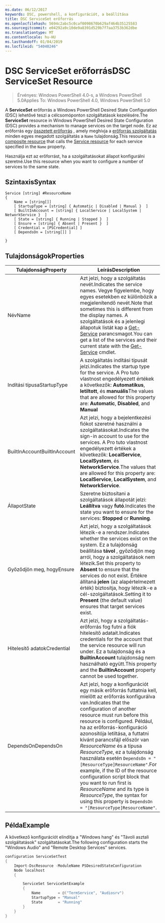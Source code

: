 ```yaml
---
ms.date: 06/12/2017
keywords: DSC, powershell, a konfigurációt, a beállítása
title: DSC ServiceSet erőforrás
ms.openlocfilehash: 5694c2abc5c0caf0098670b629af464b35125583
ms.sourcegitcommit: e04292a9c10de9a8391d529b7f7aa3753b362dbe
ms.translationtype: MT
ms.contentlocale: hu-HU
ms.lasthandoff: 01/04/2019
ms.locfileid: "54048246"
---
```

# <a name="dsc-serviceset-resource"></a><span data-ttu-id="12dac-103">DSC ServiceSet erőforrás</span><span class="sxs-lookup"><span data-stu-id="12dac-103">DSC ServiceSet Resource</span></span>

> <span data-ttu-id="12dac-104">Érvényes: Windows PowerShell 4.0-s, a Windows PowerShell 5.0</span><span class="sxs-lookup"><span data-stu-id="12dac-104">Applies To: Windows PowerShell 4.0, Windows PowerShell 5.0</span></span>

<span data-ttu-id="12dac-105">A **ServiceSet** erőforrás a Windows PowerShell Desired State Configuration (DSC) lehetővé teszi a célcsomóponton szolgáltatások kezelésére.</span><span class="sxs-lookup"><span data-stu-id="12dac-105">The **ServiceSet** resource in Windows PowerShell Desired State Configuration (DSC) provides a mechanism to manage services on the target node.</span></span> <span data-ttu-id="12dac-106">Ez az erőforrás egy [összetett erőforrás](../../../resources/authoringResourceComposite.md) , amely meghívja a [erőforrás szolgáltatás](serviceResource.md) minden egyes megadott szolgáltatás a `Name` tulajdonság.</span><span class="sxs-lookup"><span data-stu-id="12dac-106">This resource is a [composite resource](../../../resources/authoringResourceComposite.md) that calls the [Service resource](serviceResource.md) for each service specified in the `Name` property.</span></span>

<span data-ttu-id="12dac-107">Használja ezt az erőforrást, ha a szolgáltatásokat állapot konfigurálni szeretné.</span><span class="sxs-lookup"><span data-stu-id="12dac-107">Use this resource when you want to configure a number of services to the same state.</span></span>

## <a name="syntax"></a><span data-ttu-id="12dac-108">Szintaxis</span><span class="sxs-lookup"><span data-stu-id="12dac-108">Syntax</span></span>

```
Service [string] #ResourceName
{
    Name = [string[]]
    [ StartupType = [string] { Automatic | Disabled | Manual }  ]
    [ BuiltInAccount = [string] { LocalService | LocalSystem | NetworkService }  ]
    [ State = [string] { Running | Stopped }  ]
    [ Ensure = [string] { Absent | Present }  ]
    [ Credential = [PSCredential] ]
    [ DependsOn = [string[]] ]

}
```

## <a name="properties"></a><span data-ttu-id="12dac-109">Tulajdonságok</span><span class="sxs-lookup"><span data-stu-id="12dac-109">Properties</span></span>

|  <span data-ttu-id="12dac-110">Tulajdonság</span><span class="sxs-lookup"><span data-stu-id="12dac-110">Property</span></span>  |  <span data-ttu-id="12dac-111">Leírás</span><span class="sxs-lookup"><span data-stu-id="12dac-111">Description</span></span>   |
|---|---|
| <span data-ttu-id="12dac-112">Név</span><span class="sxs-lookup"><span data-stu-id="12dac-112">Name</span></span>| <span data-ttu-id="12dac-113">Azt jelzi, hogy a szolgáltatás nevét.</span><span class="sxs-lookup"><span data-stu-id="12dac-113">Indicates the service names.</span></span> <span data-ttu-id="12dac-114">Vegye figyelembe, hogy egyes esetekben ez különbözik a megjelenítendő nevét.</span><span class="sxs-lookup"><span data-stu-id="12dac-114">Note that sometimes this is different from the display names.</span></span> <span data-ttu-id="12dac-115">A szolgáltatások és a jelenlegi állapotuk listát kap a [Get-Service](https://technet.microsoft.com/library/hh849804.aspx) parancsmagot.</span><span class="sxs-lookup"><span data-stu-id="12dac-115">You can get a list of the services and their current state with the [Get-Service](https://technet.microsoft.com/library/hh849804.aspx) cmdlet.</span></span>|
| <span data-ttu-id="12dac-116">Indítási típusa</span><span class="sxs-lookup"><span data-stu-id="12dac-116">StartupType</span></span>| <span data-ttu-id="12dac-117">A szolgáltatás indítási típusát jelzi.</span><span class="sxs-lookup"><span data-stu-id="12dac-117">Indicates the startup type for the service.</span></span> <span data-ttu-id="12dac-118">A Pro tuto vlastnost engedélyezett értékek a következők: **Automatikus**, **letiltott**, és **manuális**</span><span class="sxs-lookup"><span data-stu-id="12dac-118">The values that are allowed for this property are: **Automatic**, **Disabled**, and **Manual**</span></span>|
| <span data-ttu-id="12dac-119">BuiltInAccount</span><span class="sxs-lookup"><span data-stu-id="12dac-119">BuiltInAccount</span></span>| <span data-ttu-id="12dac-120">Azt jelzi, hogy a bejelentkezési fiókot szeretné használni a szolgáltatásokat.</span><span class="sxs-lookup"><span data-stu-id="12dac-120">Indicates the sign-in account to use for the services.</span></span> <span data-ttu-id="12dac-121">A Pro tuto vlastnost engedélyezett értékek a következők: **LocalService**, **LocalSystem**, és **NetworkService**.</span><span class="sxs-lookup"><span data-stu-id="12dac-121">The values that are allowed for this property are: **LocalService**, **LocalSystem**, and **NetworkService**.</span></span>|
| <span data-ttu-id="12dac-122">Állapot</span><span class="sxs-lookup"><span data-stu-id="12dac-122">State</span></span>| <span data-ttu-id="12dac-123">Szeretne biztosítani a szolgáltatások állapotát jelzi: **Leállítva** vagy **futó**.</span><span class="sxs-lookup"><span data-stu-id="12dac-123">Indicates the state you want to ensure for the services: **Stopped** or **Running**.</span></span>|
| <span data-ttu-id="12dac-124">Győződjön meg, hogy</span><span class="sxs-lookup"><span data-stu-id="12dac-124">Ensure</span></span>| <span data-ttu-id="12dac-125">Azt jelzi, hogy a szolgáltatások létezik-e a rendszer.</span><span class="sxs-lookup"><span data-stu-id="12dac-125">Indicates whether the services exist on the system.</span></span> <span data-ttu-id="12dac-126">Ez a tulajdonság beállítása **távol** , győződjön meg arról, hogy a szolgáltatások nem létezik.</span><span class="sxs-lookup"><span data-stu-id="12dac-126">Set this property to **Absent** to ensure that the services do not exist.</span></span> <span data-ttu-id="12dac-127">Értékre állítaná **jelen** (az alapértelmezett érték) biztosítja, hogy létezik-e a cél-szolgáltatások.</span><span class="sxs-lookup"><span data-stu-id="12dac-127">Setting it to **Present** (the default value) ensures that target services exist.</span></span>|
| <span data-ttu-id="12dac-128">Hitelesítő adatok</span><span class="sxs-lookup"><span data-stu-id="12dac-128">Credential</span></span>| <span data-ttu-id="12dac-129">Azt jelzi, hogy a szolgáltatás-erőforrás fog futni a fiók hitelesítő adatait.</span><span class="sxs-lookup"><span data-stu-id="12dac-129">Indicates credentials for the account that the service resource will run under.</span></span> <span data-ttu-id="12dac-130">Ez a tulajdonság és a **BuiltinAccount** tulajdonság nem használható együtt.</span><span class="sxs-lookup"><span data-stu-id="12dac-130">This property and the **BuiltinAccount** property cannot be used together.</span></span>|
| <span data-ttu-id="12dac-131">DependsOn</span><span class="sxs-lookup"><span data-stu-id="12dac-131">DependsOn</span></span>| <span data-ttu-id="12dac-132">Azt jelzi, hogy a konfigurációt egy másik erőforrás futtatnia kell, mielőtt az erőforrás konfigurálva van.</span><span class="sxs-lookup"><span data-stu-id="12dac-132">Indicates that the configuration of another resource must run before this resource is configured.</span></span> <span data-ttu-id="12dac-133">Például, ha az erőforrás-konfiguráció azonosítója letiltása, a futtatni kívánt parancsfájl először van *ResourceName* és a típusa *ResourceType*, ez a tulajdonság használata esetén `DependsOn = "[ResourceType]ResourceName"`.</span><span class="sxs-lookup"><span data-stu-id="12dac-133">For example, if the ID of the resource configuration script block that you want to run first is *ResourceName* and its type is *ResourceType*, the syntax for using this property is `DependsOn = "[ResourceType]ResourceName"`.</span></span>|



## <a name="example"></a><span data-ttu-id="12dac-134">Példa</span><span class="sxs-lookup"><span data-stu-id="12dac-134">Example</span></span>

<span data-ttu-id="12dac-135">A következő konfigurációt elindítja a "Windows hang" és "Távoli asztali szolgáltatások" szolgáltatásokat.</span><span class="sxs-lookup"><span data-stu-id="12dac-135">The following configuration starts the "Windows Audio" and "Remote Desktop Services" services.</span></span>

```powershell
configuration ServiceSetTest
{
    Import-DscResource -ModuleName PSDesiredStateConfiguration
    Node localhost
    {

        ServiceSet ServiceSetExample
        {
            Name        = @("TermService", "Audiosrv")
            StartupType = "Manual"
            State       = "Running"
        }
    }
}
```
